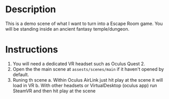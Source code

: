 # Description
This is a demo scene of what I want to turn into a Escape Room game. 
You will be standing inside an ancient fantasy temple/dungeon.

# Instructions 
1. You will need a dedicated VR headset such as Oculus Quest 2. 
2. Open the the main scene at `assests/scenes/main`  if it haven't opened by default.
3. Runing th scene 
		a. Within Oculus AirLink just hit play at the scene it will load in VR
		b. With other headsets or VirtualDesktop (oculus app) run SteamVR and then hit play at the scene
